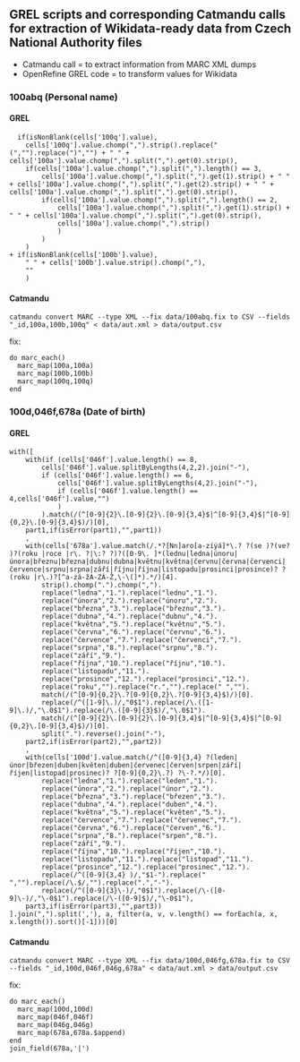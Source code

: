 ## GREL scripts and corresponding Catmandu calls for extraction of Wikidata-ready data from Czech National Authority files

* Catmandu call = to extract information from MARC XML dumps
* OpenRefine GREL code = to transform values for Wikidata

### 100abq (Personal name)
#### GREL
```
  if(isNonBlank(cells['100q'].value),
	cells['100q'].value.chomp(",").strip().replace("(","").replace(")","") + " " + cells['100a'].value.chomp(",").split(",").get(0).strip(),
	if(cells['100a'].value.chomp(",").split(",").length() == 3,
		cells['100a'].value.chomp(",").split(",").get(1).strip() + " " + cells['100a'].value.chomp(",").split(",").get(2).strip() + " " + cells['100a'].value.chomp(",").split(",").get(0).strip(),
		if(cells['100a'].value.chomp(",").split(",").length() == 2,
			cells['100a'].value.chomp(",").split(",").get(1).strip() + " " + cells['100a'].value.chomp(",").split(",").get(0).strip(),
			cells['100a'].value.chomp(",").strip()
			)
		)
	)	
+ if(isNonBlank(cells['100b'].value),
	" " + cells['100b'].value.strip().chomp(","),
	""
	)
```

#### Catmandu

`catmandu convert MARC --type XML --fix data/100abq.fix to CSV --fields "_id,100a,100b,100q" < data/aut.xml > data/output.csv`

fix:
```
do marc_each()
  marc_map(100a,100a)
  marc_map(100b,100b)
  marc_map(100q,100q)
end
```
  
### 100d,046f,678a (Date of birth)
  
#### GREL

```
with([
	with(if (cells['046f'].value.length() == 8,
		cells['046f'].value.splitByLengths(4,2,2).join("-"),
		if (cells['046f'].value.length() == 6,
			cells['046f'].value.splitByLengths(4,2).join("-"),
			if (cells['046f'].value.length() == 4,cells['046f'].value,"")
			)
		).match(/(^[0-9]{2}\.[0-9]{2}\.[0-9]{3,4}$|^[0-9]{3,4}$|^[0-9]{0,2}\.[0-9]{3,4}$)/)[0],
	part1,if(isError(part1),"",part1))
	,
	with(cells['678a'].value.match(/.*?[Nn]aro[a-zíýá]*\.? ?(se )?(ve? )?(roku |roce |r\. ?|\:? ?)?([0-9\. ]*(lednu|ledna|únoru|února|březnu|března|dubnu|dubna|květnu|května|červnu|června|červenci|července|srpnu|srpna|září|říjnu|října|listopadu|prosinci|prosince)? ?(roku |r\.)?[^a-zá-žA-ZÁ-Ž,\-\(]*).*/)[4].
		strip().chomp(".").chomp(",").
		replace("ledna","1.").replace("lednu","1.").
		replace("února","2.").replace("únoru","2.").
		replace("března","3.").replace("březnu","3.").
		replace("dubna","4.").replace("dubnu","4.").
		replace("května","5.").replace("květnu","5.").
		replace("června","6.").replace("červnu","6.").
		replace("července","7.").replace("červenci","7.").
		replace("srpna","8.").replace("srpnu","8.").
		replace("září","9.").
		replace("října","10.").replace("říjnu","10.").
		replace("listopadu","11.").
		replace("prosince","12.").replace("prosinci","12.").
		replace("roku","").replace("r.","").replace(" ","").
		match(/(^[0-9]{0,2}\.?[0-9]{0,2}\.?[0-9]{3,4}$)/)[0].
		replace(/^([1-9]\.)/,"0$1").replace(/\.([1-9]\.)/,"\.0$1").replace(/\.([0-9]{3}$)/,"\.0$1").
		match(/(^[0-9]{2}\.[0-9]{2}\.[0-9]{3,4}$|^[0-9]{3,4}$|^[0-9]{0,2}\.[0-9]{3,4}$)/)[0].
		split(".").reverse().join("-"),
	part2,if(isError(part2),"",part2))
	,
	with(cells['100d'].value.match(/^([0-9]{3,4} ?(leden|únor|březen|duben|květen|duben|červenec|červen|srpen|září|říjen|listopad|prosinec)? ?[0-9]{0,2}\.?) ?\-?.*/)[0].
		replace("ledna","1.").replace("leden","1.").
		replace("února","2.").replace("únor","2.").
		replace("března","3.").replace("březen","3.").
		replace("dubna","4.").replace("duben","4.").
		replace("května","5.").replace("květen","5.").
		replace("července","7.").replace("červenec","7.").
		replace("června","6.").replace("červen","6.").
		replace("srpna","8.").replace("srpen","8.").
		replace("září","9.").
		replace("října","10.").replace("říjen","10.").
		replace("listopadu","11.").replace("listopad","11.").
		replace("prosince","12.").replace("prosinec","12.").
		replace(/^([0-9]{3,4} )/,"$1-").replace(" ","").replace(/\.$/,"").replace(".","-").
		replace(/^([0-9]{3}\-)/,"0$1").replace(/\-([0-9]\-)/,"\-0$1").replace(/\-([0-9]$)/,"\-0$1"),
	part3,if(isError(part3),"",part3))
].join(",").split(','), a, filter(a, v, v.length() == forEach(a, x, x.length()).sort()[-1]))[0]
```

#### Catmandu

`catmandu convert MARC --type XML --fix data/100d,046fg,678a.fix to CSV --fields "_id,100d,046f,046g,678a" < data/aut.xml > data/output.csv`

fix:
```
do marc_each()
  marc_map(100d,100d)
  marc_map(046f,046f)
  marc_map(046g,046g)  
  marc_map(678a,678a.$append)
end
join_field(678a,'|')
```
